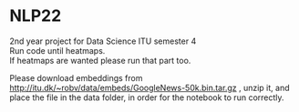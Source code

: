 # NLP22
2nd year project for Data Science ITU semester 4 <br>
Run code until heatmaps. <br>
If heatmaps are wanted please run that part too. <br>

Please download embeddings from http://itu.dk/~robv/data/embeds/GoogleNews-50k.bin.tar.gz , unzip it, and place the file in the data folder, in order for the notebook to run correctly.
